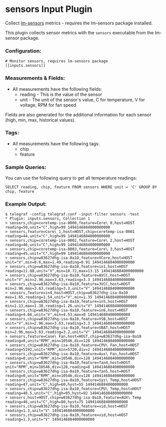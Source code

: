 # sensors Input Plugin

Collect [lm-sensors](https://en.wikipedia.org/wiki/Lm_sensors) metrics - requires the lm-sensors
package installed.

This plugin collects sensor metrics with the `sensors` executable from the lm-sensor package.

### Configuration:
```
# Monitor sensors, requires lm-sensors package
[[inputs.sensors]]
```

### Measurements & Fields:
- All measurements have the following fields:
	- reading - This is the value of the sensor
	- unit - The unit of the sensor's value, C for temperature, V for voltage, RPM for fan speed

Fields are also generated for the additional information for each sensor (high, min, max, historical values).

### Tags:

- All measurements have the following tags:
    - chip
    - feature

### Sample Queries:

You can use the following query to get all temperature readings:

```
SELECT reading, chip, feature FROM sensors WHERE unit = 'C' GROUP BY chip, feature
```

### Example Output:

```
$ telegraf -config telegraf.conf -input-filter sensors -test
* Plugin: inputs.sensors, Collection 1
> sensors,chip=coretemp-isa-0000,feature=Core\ 0,host=HOST reading=50,unit="C",high=99 1494146884000000000
> sensors,feature=Core\ 1,host=HOST,chip=coretemp-isa-0001 reading=44,unit="C",high=99 1494146884000000000
> sensors,chip=coretemp-isa-0002,feature=Core\ 2,host=HOST reading=46,unit="C",high=99 1494146884000000000
> sensors,chip=coretemp-isa-0003,feature=Core\ 3,host=HOST reading=45,unit="C",high=99 1494146884000000000
> sensors,chip=w83627dhg-isa-0a10,feature=VCore,host=HOST unit="V",min=0.6,max=1.49,reading=0.91 1494146884000000000
> sensors,chip=w83627dhg-isa-0a10,feature=in1,host=HOST reading=11.88,unit="V",min=10.72,max=13.15 1494146884000000000
> sensors,chip=w83627dhg-isa-0a10,feature=AVCC,host=HOST unit="V",min=2.96,max=3.63,reading=3.3 1494146884000000000
> sensors,chip=w83627dhg-isa-0a10,feature=3VCC,host=HOST min=2.96,max=3.63,reading=3.3,unit="V" 1494146884000000000
> sensors,feature=in4,host=HOST,chip=w83627dhg-isa-0a10 max=1.65,reading=1.54,unit="V",min=1.35 1494146884000000000
> sensors,chip=w83627dhg-isa-0a10,feature=in5,host=HOST min=1.13,max=1.38,reading=1.26,unit="V" 1494146884000000000
> sensors,chip=w83627dhg-isa-0a10,feature=in6,host=HOST reading=4.66,unit="V",min=4.53,max=0 1494146884000000000
> sensors,chip=w83627dhg-isa-0a10,feature=VSB,host=HOST unit="V",min=2.96,max=3.63,reading=3.3 1494146884000000000
> sensors,chip=w83627dhg-isa-0a10,feature=VBAT,host=HOST min=2.96,max=3.63,reading=3.2,unit="V" 1494146884000000000
> sensors,feature=Case\ Fan,host=HOST,chip=w83627dhg-isa-0a10 reading=0,unit="RPM",min=10546,div=128 1494146884000000000
> sensors,chip=w83627dhg-isa-0a10,feature=CPU\ Fan,host=HOST reading=5192,unit="RPM",min=5720,div=2 1494146884000000000
> sensors,chip=w83627dhg-isa-0a10,feature=Aux\ Fan,host=HOST reading=0,unit="RPM",min=10546,div=128 1494146884000000000
> sensors,chip=w83627dhg-isa-0a10,feature=fan4,host=HOST unit="RPM",min=10546,div=128,reading=0 1494146884000000000
> sensors,chip=w83627dhg-isa-0a10,feature=fan5,host=HOST reading=0,unit="RPM",min=10546,div=128 1494146884000000000
> sensors,chip=w83627dhg-isa-0a10,feature=Sys\ Temp,host=HOST reading=47,unit="C",high=60,hyst=55 1494146884000000000
> sensors,chip=w83627dhg-isa-0a10,feature=CPU\ Temp,host=HOST reading=46.5,unit="C",high=95,hyst=92 1494146884000000000
> sensors,host=HOST,chip=w83627dhg-isa-0a10,feature=AUX\ Temp reading=46,unit="C",high=80,hyst=75 1494146884000000000
> sensors,chip=w83627dhg-isa-0a10,feature=vid,host=HOST reading=1.3,unit="V" 1494146884000000000
> sensors,chip=w83627dhg-isa-0a10,feature=vid,host=HOST reading=1.3,unit="V" 1494146884000000000
```
